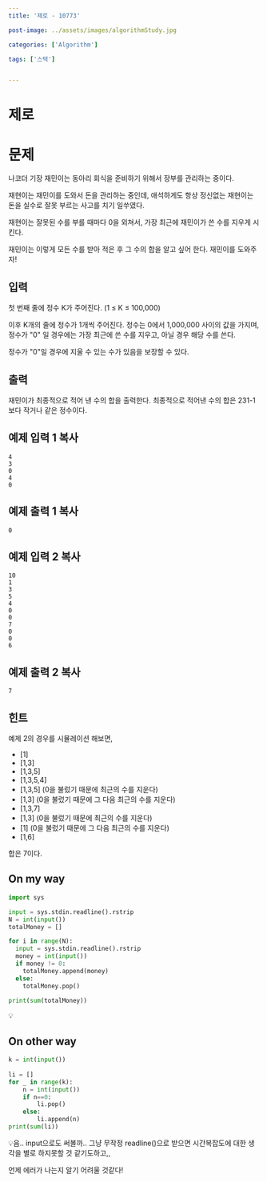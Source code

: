 ```yaml
---
title: '제로 - 10773'

post-image: ../assets/images/algorithmStudy.jpg

categories: ['Algorithm']

tags: ['스택']


---
```


# 제로

# 문제

나코더 기장 재민이는 동아리 회식을 준비하기 위해서 장부를 관리하는 중이다.

재현이는 재민이를 도와서 돈을 관리하는 중인데, 애석하게도 항상 정신없는 재현이는 돈을 실수로 잘못 부르는 사고를 치기 일쑤였다.

재현이는 잘못된 수를 부를 때마다 0을 외쳐서, 가장 최근에 재민이가 쓴 수를 지우게 시킨다.

재민이는 이렇게 모든 수를 받아 적은 후 그 수의 합을 알고 싶어 한다. 재민이를 도와주자!

## 입력

첫 번째 줄에 정수 K가 주어진다. (1 ≤ K ≤ 100,000)

이후 K개의 줄에 정수가 1개씩 주어진다. 정수는 0에서 1,000,000 사이의 값을 가지며, 정수가 "0" 일 경우에는 가장 최근에 쓴 수를 지우고, 아닐 경우 해당 수를 쓴다.

정수가 "0"일 경우에 지울 수 있는 수가 있음을 보장할 수 있다.

## 출력

재민이가 최종적으로 적어 낸 수의 합을 출력한다. 최종적으로 적어낸 수의 합은 231-1보다 작거나 같은 정수이다.

## 예제 입력 1 복사

```
4
3
0
4
0
```

## 예제 출력 1 복사

```
0
```

## 예제 입력 2 복사

```
10
1
3
5
4
0
0
7
0
0
6
```

## 예제 출력 2 복사

```
7
```

## 힌트

예제 2의 경우를 시뮬레이션 해보면,

-   [1]
-   [1,3]
-   [1,3,5]
-   [1,3,5,4]
-   [1,3,5] (0을 불렀기 때문에 최근의 수를 지운다)
-   [1,3] (0을 불렀기 때문에 그 다음 최근의 수를 지운다)
-   [1,3,7]
-   [1,3] (0을 불렀기 때문에 최근의 수를 지운다)
-   [1] (0을 불렀기 때문에 그 다음 최근의 수를 지운다)
-   [1,6]

합은 7이다.

## On my way

```python
import sys

input = sys.stdin.readline().rstrip
N = int(input())
totalMoney = []

for i in range(N):
  input = sys.stdin.readline().rstrip
  money = int(input())
  if money != 0:
    totalMoney.append(money)
  else:
    totalMoney.pop()

print(sum(totalMoney))
```

💡

## On other way

```python
k = int(input())
 
li = []
for _ in range(k):
    n = int(input())
    if n==0:
        li.pop()
    else:
        li.append(n)
print(sum(li))
```

💡음.. input으로도 써볼까.. 그냥 무작정 readline()으로 받으면 시간복잡도에 대한 생각을 별로 하지못할 것 같기도하고,,

언제 에러가 나는지 알기 어려울 것같다!